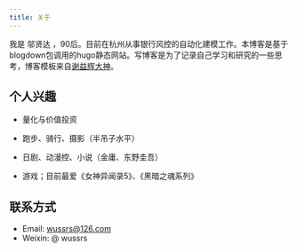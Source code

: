 ```yaml
---
title: 关于
---
```


我是 邬贤达 ，90后。目前在杭州从事银行风控的自动化建模工作。本博客是基于blogdown包调用的hugo静态网站。写博客是为了记录自己学习和研究的一些思考，博客模板来自[谢益辉大神](https://xmin.yihui.name/)。

## 个人兴趣

* 量化与价值投资

* 跑步、骑行、摄影（半吊子水平）

* 日剧、动漫控、小说（金庸、东野圭吾）

* 游戏；目前最爱《女神异闻录5》、《黑暗之魂系列》

## 联系方式

* Email: wussrs@126.com
* Weixin: @ wussrs
